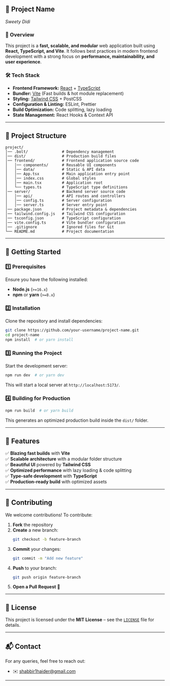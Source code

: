 ## **🚀 Project Name**

_Sweety Didi_

### **📌 Overview**

This project is a **fast, scalable, and modular** web application built using **React, TypeScript, and Vite**. It follows best practices in modern frontend development with a strong focus on **performance, maintainability, and user experience**.

### **🛠️ Tech Stack**

- **Frontend Framework:** [React](https://react.dev/) + [TypeScript](https://www.typescriptlang.org/)
- **Bundler:** [Vite](https://vitejs.dev/) (Fast builds & hot module replacement)
- **Styling:** [Tailwind CSS](https://tailwindcss.com/) + PostCSS
- **Configuration & Linting:** ESLint, Prettier
- **Build Optimization:** Code splitting, lazy loading
- **State Management:** React Hooks & Context API

---

## **📂 Project Structure**

```
project/
│── .bolt/               # Dependency management
│── dist/                # Production build files
│── frontend/            # Frontend application source code
│   │── components/      # Reusable UI components
│   │── data/            # Static & API data
│   │── App.tsx          # Main application entry point
│   │── index.css        # Global styles
│   │── main.tsx         # Application root
│   └── types.ts         # TypeScript type definitions
│── server/              # Backend server source code
│   │── api/             # API routes and controllers
│   │── config.ts        # Server configuration
│   │── server.ts        # Server entry point
│── package.json         # Project metadata & dependencies
│── tailwind.config.js   # Tailwind CSS configuration
│── tsconfig.json        # TypeScript configuration
│── vite.config.ts       # Vite bundler configuration
│── .gitignore           # Ignored files for Git
└── README.md            # Project documentation
```

---

## **🚀 Getting Started**

### **1️⃣ Prerequisites**

Ensure you have the following installed:

- **Node.js** (`>=16.x`)
- **npm** or **yarn** (`>=8.x`)

### **2️⃣ Installation**

Clone the repository and install dependencies:

```sh
git clone https://github.com/your-username/project-name.git
cd project-name
npm install  # or yarn install
```

### **3️⃣ Running the Project**

Start the development server:

```sh
npm run dev  # or yarn dev
```

This will start a local server at `http://localhost:5173/`.

### **4️⃣ Building for Production**

```sh
npm run build  # or yarn build
```

This generates an optimized production build inside the `dist/` folder.

---

## **🎨 Features**

✅ **Blazing fast builds** with **Vite**  
✅ **Scalable architecture** with a modular folder structure  
✅ **Beautiful UI** powered by **Tailwind CSS**  
✅ **Optimized performance** with lazy loading & code splitting  
✅ **Type-safe development** with **TypeScript**  
✅ **Production-ready build** with optimized assets

---

## **📌 Contributing**

We welcome contributions! To contribute:

1. **Fork** the repository
2. **Create** a new branch:
   ```sh
   git checkout -b feature-branch
   ```
3. **Commit** your changes:
   ```sh
   git commit -m "Add new feature"
   ```
4. **Push** to your branch:
   ```sh
   git push origin feature-branch
   ```
5. **Open a Pull Request** 🚀

---

## **🔗 License**

This project is licensed under the **MIT License** – see the [`LICENSE`](LICENSE) file for details.

---

## **📬 Contact**

For any queries, feel free to reach out:

- ✉️ shabbir1haider@gmail.com

---
